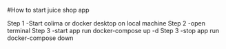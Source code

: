 
#How to start juice shop app



Step 1 -Start colima or docker desktop on local machine
Step 2 -open terminal
Step 3 -start app run docker-compose up -d
Step 3 -stop app run docker-compose down